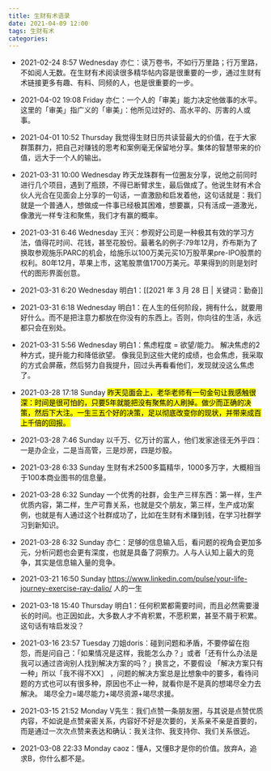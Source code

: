 ```yaml
---
title: 生财有术语录
date: 2021-04-09 12:00
tags: 生财有术
categories:
---
```


- 2021-02-24 8:57 Wednesday
亦仁：读万卷书，不如行万里路；行万里路，不如阅人无数。在生财有术阅读很多精华帖内容是很重要的一步，通过生财有术链接更多有趣、有料、同频的人，也是很重要的一步。

- 2021-04-02 19:08 Friday
亦仁：一个人的「审美」能力决定他做事的水平。这里的「审美」指广义的「审美」：他所见过好的、高水平的、厉害的人或事。

<!-- more -->

- 2021-04-01 10:52 Thursday
我觉得生财日历共读营最大的价值，在于大家群策群力，把自己对赚钱的思考和案例毫无保留地分享。集体的智慧带来的价值，远大于一个人的输出。

- 2021-03-31 10:00 Wednesday
昨天龙珠群有‮位一‬圈友分享，说他之前同时进行‮个几‬项目，遇‮了到‬瓶颈，不得‮断已‬臂求生，最后‮成做‬了。他说生财有‮合术‬伙人光合‮见在‬面会上分享的一句话，一直‮励激‬和启‮着发‬他，这句话就是：我们就‮一是‬个普通人，想做成一件‮已事‬经极其困难，想要赢，只‮活有‬成一道激光，像激光一‮专样‬注和聚焦，我们才‮赢有‬的概率。

- 2021-03-31 6:46 Wednesday
王兴：参观好公司是一种极其有效的学习方法，值得花时间、花钱，甚至花股份。最著名的例子:79年12月，乔布斯为了换取参观施乐PARC的机会，给施乐以100万美元买10万股苹果pre-IPO股票的权利。80年12月，苹果上市，这笔股票值1700万美元。苹果得到的则是划时代的图形界面创意。

- 2021-03-31 6:20 Wednesday
明白1：[[2021 年 3 月 28 日 | 关键词：勤奋]]

- 2021-03-31 6:18 Wednesday
明白1：在人生的任何阶段，拥有什么，就要用好什么。而不是把注意力都放在你没有的东西上。否则，你向往的生活，永远都只会在别处。

- 2021-03-31 5:56 Wednesday
明白1：焦虑程度 = 欲望/能力。
解决焦虑的2种方式，提升能力和降低欲望。
像我见到这些大佬的成绩，也会焦虑，我采取的方式会屏蔽，然后努力自我提升，回过头再看看他们，发现就没这么焦虑了。

- 2021-03-28 17:18 Sunday
<mark>昨天见面会上，老华老师有一句金句让我感触很深：时间是很可怕的，只要5年就能把没有聚焦的人刷掉。做少而正确的决策，然后下大注。一生三五个好的决策，足以彻底改变你的现状，并带来成百上千倍的回报。<mark style="background: yellow">

- 2021-03-28 7:46 Sunday
以千万、亿万计的富人，他们发家途径无外乎四：一是办企业，二是当高管，三是炒房，四是炒股。

- 2021-03-28 6:33 Sunday
生财有术2500多篇精华，1000多万字，大概相当于100本商业图书的信息量。

- 2021-03-28 6:32 Sunday
一个优‮的秀‬社群，会生产‮样三‬东西：第一样，生产优‮内质‬容，第二样，生产可‮关靠‬系，也就是交‮朋个‬友，第三样，生产成‮案功‬例，也就是有‮通人‬过这个社‮成群‬功了，比如在生财‮术有‬赚到钱，在学习社群学习‮新到‬知识。

- 2021-03-28 6:32 Sunday
亦仁：足够的信息输入后，看问题的视角会更加多元，分析问题也会更有深度，也就是具备了洞察力。人与人认知上最大的竞争，其实是信息输入量的竞争。

- 2021-03-21 16:50 Sunday
https://www.linkedin.com/pulse/your-life-journey-exercise-ray-dalio/ 人的一生

- 2021-03-18 15:40 Thursday
明白1：任何积累都需要时间，而且必然需要漫长的时间。也正因如此，大多数人才不肯积累，不愿积累，甚至不屑于积累。这句话有啥启发没？

- 2021-03-16 23:57 Tuesday
刀姐doris：碰到问题和矛盾，不要停留在抱怨，而是问自己：「如果情况是这样，我能怎么办？」或者「还有什么办法是我可以通过咨询别人找到解决方案的吗？」换言之，不要假设 「解决方案只有一种」所以「我不得不XX］ ，问题的解决方案总是比想象中的要多，看待问题的方式也可以有很多种，原因也不止一种，就看你是不是真的想竭尽全力去解决。
竭尽全力=竭尽能力+竭尽资源+竭尽求援。

- 2021-03-15 21:52 Monday
V先生：我们点赞一条朋友圈，与其说是点赞优质内容，不如说是点赞亲密关系，内容好不好是次要的，关系亲不亲是首要的，而是通过一次次点赞来表达和确认：我关注你、我支持你、我们关系很近。

- 2021-03-08 22:33 Monday
caoz：懂A，又懂B才是你的价值。放弃A，追求B，你什么都不是。
